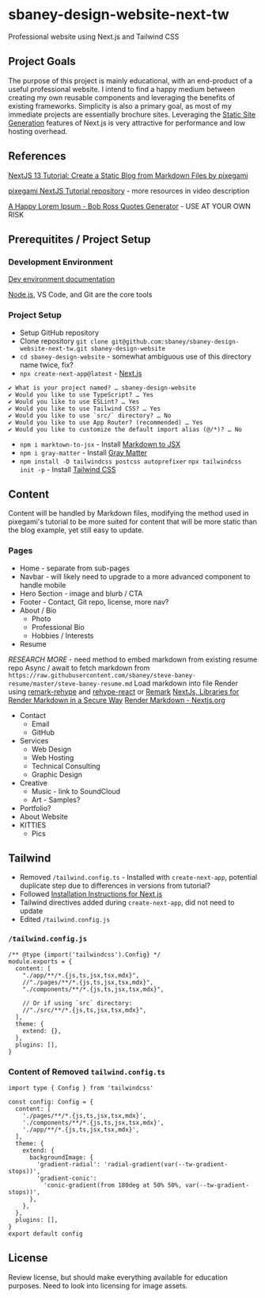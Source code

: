 # sbaney-design-website-next-tw

Professional website using Next.js and Tailwind CSS

## Project Goals

The purpose of this project is mainly educational, with an end-product of a useful professional website. I intend to find a happy medium between creating my own reusable components and leveraging the benefits of existing frameworks. Simplicity is also a primary goal, as most of my immediate projects are essentially brochure sites. Leveraging the [Static Site Generation](https://nextjs.org/docs/pages/building-your-application/rendering/static-site-generation) features of Next.js is very attractive for performance and low hosting overhead.

## References

[NextJS 13 Tutorial: Create a Static Blog from Markdown Files by
pixegami](https://youtu.be/Hiabp1GY8fA?si=2zwNqC3rztUfUUcT)

[pixegami NextJS Tutorial repository](https://github.com/pixegami/nextjs-blog-tutorial) - more resources in video description

[A Happy Lorem Ipsum - Bob Ross Quotes Generator](https://www.bobrosslipsum.com/) - USE AT YOUR OWN RISK

## Prerequitites / Project Setup

### Development Environment

[Dev environment documentation](https://github.com/sbaney/documentation/blob/main/dev-setup.md)

[Node.js](https://nodejs.org/en/download/package-manager), VS Code, and Git are the core tools

### Project Setup

- Setup GitHub repository
- Clone repository `git clone git@github.com:sbaney/sbaney-design-website-next-tw.git sbaney-design-website`
- `cd sbaney-design-website` - somewhat ambiguous use of this directory name twice, fix?
- `npx create-next-app@latest` - [Next.js](https://nextjs.org/docs/getting-started/installation)

```
✔ What is your project named? … sbaney-design-website
✔ Would you like to use TypeScript? … Yes
✔ Would you like to use ESLint? … Yes
✔ Would you like to use Tailwind CSS? … Yes
✔ Would you like to use `src/` directory? … No
✔ Would you like to use App Router? (recommended) … Yes
✔ Would you like to customize the default import alias (@/*)? … No
```

- `npm i marktown-to-jsx` - Install [Markdown to JSX](https://www.npmjs.com/package/markdown-to-jsx)
- `npm i gray-matter` - Install [Gray Matter](https://www.npmjs.com/package/gray-matter)
- `npm install -D tailwindcss postcss autoprefixer` `npx tailwindcss init -p` - Install [Tailwind CSS](https://tailwindcss.com/docs/guides/nextjs)

## Content

Content will be handled by Markdown files, modifying the method used in pixegami's tutorial to be more suited for content that will be more static than the blog example, yet still easy to update.

### Pages

- Home - separate from sub-pages
- Navbar - will likely need to upgrade to a more advanced component to handle mobile
- Hero Section - image and blurb / CTA
- Footer - Contact, Git repo, license, more nav?
- About / Bio
  - Photo
  - Professional Bio
  - Hobbies / Interests
- Resume

_RESEARCH MORE_ - need method to embed markdown from existing resume repo
Async / await to fetch markdown from `https://raw.githubusercontent.com/sbaney/steve-baney-resume/master/steve-baney-resume.md`
Load markdown into file
Render using [remark-rehype](https://github.com/remarkjs/remark-rehype) and [rehype-react](https://github.com/rehypejs/rehype-react) or [Remark](https://github.com/remarkjs/remark)
[NextJs, Libraries for Render Markdown in a Secure Way](https://smarative.com/blog/nextjs-libraries-for-render-markdown-in-a-secure-way)
[Render Markdown - Nextjs.org](https://nextjs.org/learn-pages-router/basics/dynamic-routes/render-markdown)

- Contact
  - Email
  - GitHub
- Services
  - Web Design
  - Web Hosting
  - Technical Consulting
  - Graphic Design
- Creative
  - Music - link to SoundCloud
  - Art - Samples?
- Portfolio?
- About Website
- KITTIES
  - Pics

## Tailwind

- Removed `/tailwind.config.ts` - Installed with `create-next-app`, potential duplicate step due to differences in versions from tutorial?
- Followed [Installation Instructions for Next.js](https://tailwindcss.com/docs/guides/nextjs)
- Tailwind directives added during `create-next-app`, did not need to update
- Edited `/tailwind.config.js`

### `/tailwind.config.js`

```
/** @type {import('tailwindcss').Config} */
module.exports = {
  content: [
    "./app/**/*.{js,ts,jsx,tsx,mdx}",
    //"./pages/**/*.{js,ts,jsx,tsx,mdx}",
    "./components/**/*.{js,ts,jsx,tsx,mdx}",

    // Or if using `src` directory:
    //"./src/**/*.{js,ts,jsx,tsx,mdx}",
  ],
  theme: {
    extend: {},
  },
  plugins: [],
}
```

### Content of Removed `tailwind.config.ts`

```
import type { Config } from 'tailwindcss'

const config: Config = {
  content: [
    './pages/**/*.{js,ts,jsx,tsx,mdx}',
    './components/**/*.{js,ts,jsx,tsx,mdx}',
    './app/**/*.{js,ts,jsx,tsx,mdx}',
  ],
  theme: {
    extend: {
      backgroundImage: {
        'gradient-radial': 'radial-gradient(var(--tw-gradient-stops))',
        'gradient-conic':
          'conic-gradient(from 180deg at 50% 50%, var(--tw-gradient-stops))',
      },
    },
  },
  plugins: [],
}
export default config
```

## License

Review license, but should make everything available for education purposes. Need to look into licensing for image assets.
